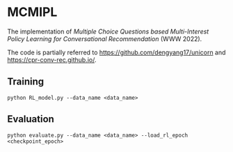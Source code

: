 # MCMIPL

The implementation of _Multiple Choice Questions based Multi-Interest Policy Learning for Conversational Recommendation_ (WWW 2022). 

The code is partially referred to https://github.com/dengyang17/unicorn and https://cpr-conv-rec.github.io/.


## Training
`python RL_model.py --data_name <data_name>`

## Evaluation
`python evaluate.py --data_name <data_name> --load_rl_epoch <checkpoint_epoch>`

<!-- ## Citation
If the code is used in your research, please star this repo and cite our paper as follows:
```
@inproceedings{DBLP:conf/sigir/DengL0DL21,
  author    = {Yang Deng and
               Yaliang Li and
               Fei Sun and
               Bolin Ding and
               Wai Lam},
  title     = {Unified Conversational Recommendation Policy Learning via Graph-based
               Reinforcement Learning},
  booktitle = {{SIGIR} '21: The 44th International {ACM} {SIGIR} Conference on Research
               and Development in Information Retrieval, Virtual Event, Canada, July
               11-15, 2021},
  pages     = {1431--1441},
  publisher = {{ACM}},
  year      = {2021},
}
``` -->
